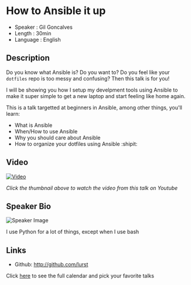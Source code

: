 How to Ansible it up
====================

* Speaker   : Gil Goncalves
* Length    : 30min
* Language  : English

Description
-----------

Do you know what Ansible is? Do you want to? Do you feel like your `dotfiles`
repo is too messy and confusing? Then this talk is for you!

I will be showing you how I setup my develpment tools using Ansible to make
it super simple to get a new laptop and start feeling like home again.

This is a talk targetted at beginners in Ansible, among other things, you'll learn:
- What is Ansible
- When/How to use Ansible
- Why you should care about Ansible
- How to organize your dotfiles using Ansible :shipit:

Video
-----

[![Video](https://img.youtube.com/vi/hFwFqrHtsyo/maxresdefault.jpg)](https://www.youtube.com/watch?v=hFwFqrHtsyo)

_Click the thumbnail above to watch the video from this talk on Youtube_

Speaker Bio
-----------

![Speaker Image](https://avatars0.githubusercontent.com/u/263583?v=3&s=400)

I use Python for a lot of things, except when I use bash

Links
-----

* Github: http://github.com/lurst

Click [here][1] to see the full calendar and pick your favorite talks

[1]: https://pixels.camp/schedule/
